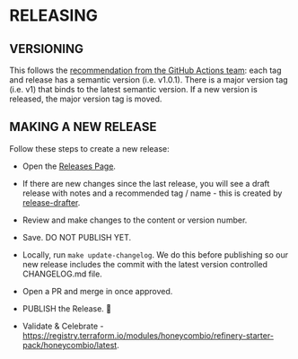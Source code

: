 # RELEASING

## VERSIONING

This follows the [recommendation from the GitHub Actions team](https://github.com/actions/toolkit/blob/master/docs/action-versioning.md#versioning): each tag and release has a semantic version (i.e. v1.0.1). There is a major version tag (i.e. v1) that binds to the latest semantic version. If a new version is released, the major version tag is moved.

## MAKING A NEW RELEASE

Follow these steps to create a new release:

* Open the [Releases Page](https://github.com/honeycombio/FIXME/releases).


* If there are new changes since the last release, you will see a draft release with notes and a recommended tag / name - this is created by [release-drafter](.github/workflows/release-drafter.yml).
 

* Review and make changes to the content or version number.


* Save. DO NOT PUBLISH YET.


* Locally, run `make update-changelog`. We do this before publishing so our new release includes the commit with the latest version controlled CHANGELOG.md file.


* Open a PR and merge in once approved.


* PUBLISH the Release. 🎉


* Validate & Celebrate - https://registry.terraform.io/modules/honeycombio/refinery-starter-pack/honeycombio/latest.